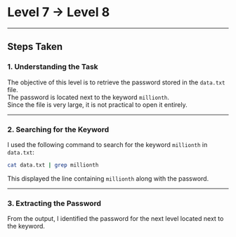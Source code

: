 # Level 7 → Level 8

---

## Steps Taken

### 1. Understanding the Task
The objective of this level is to retrieve the password stored in the `data.txt` file.  
The password is located next to the keyword `millionth`.  
Since the file is very large, it is not practical to open it entirely.

---

### 2. Searching for the Keyword
I used the following command to search for the keyword `millionth` in `data.txt`:

```bash
cat data.txt | grep millionth
```

This displayed the line containing `millionth` along with the password.

---

### 3. Extracting the Password
From the output, I identified the password for the next level located next to the keyword.
